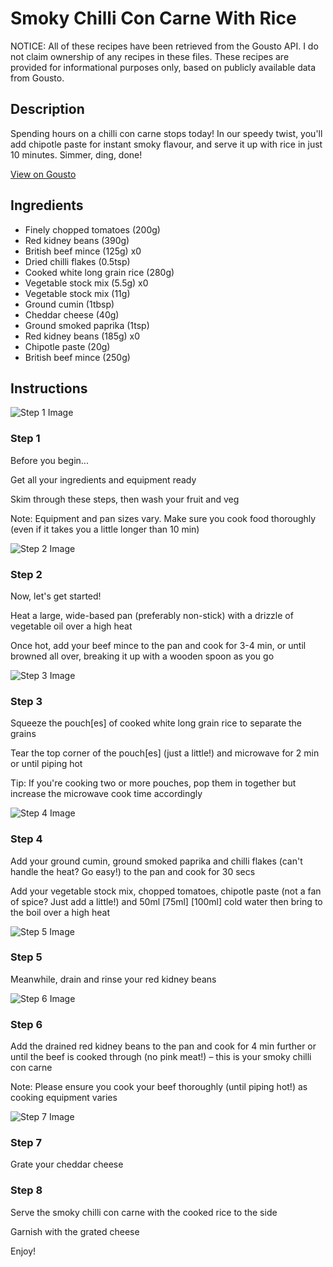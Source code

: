 # Smoky Chilli Con Carne With Rice

NOTICE: All of these recipes have been retrieved from the Gousto API. I do not claim ownership of any recipes in these files. These recipes are provided for informational purposes only, based on publicly available data from Gousto.

## Description

Spending hours on a chilli con carne stops today! In our speedy twist, you'll add chipotle paste for instant smoky flavour, and serve it up with rice in just 10 minutes. Simmer, ding, done!

[View on Gousto](https://www.gousto.co.uk/recipes/cookbook/smoky-chilli-con-carne-with-rice)

## Ingredients

- Finely chopped tomatoes (200g)
- Red kidney beans (390g)
- British beef mince (125g) x0
- Dried chilli flakes (0.5tsp)
- Cooked white long grain rice (280g)
- Vegetable stock mix (5.5g) x0
- Vegetable stock mix (11g)
- Ground cumin (1tbsp)
- Cheddar cheese (40g)
- Ground smoked paprika (1tsp)
- Red kidney beans (185g) x0
- Chipotle paste (20g)
- British beef mince (250g)

## Instructions

![Step 1 Image](https://production-media.gousto.co.uk/cms/recipe-step-image/Step-1-1622803708143-x200.jpg)

### Step 1

Before you begin...

Get all your ingredients and equipment ready

Skim through these steps, then wash your fruit and veg

Note: Equipment and pan sizes vary. Make sure you cook food thoroughly (even if it takes you a little longer than 10 min)

![Step 2 Image](https://production-media.gousto.co.uk/cms/recipe-step-image/step-3-1632912577716-x200.jpg)

### Step 2

Now, let's get started!

Heat a large, wide-based pan (preferably non-stick) with a drizzle of vegetable oil over a high heat

Once hot, add your beef mince to the pan and cook for 3-4 min, or until browned all over, breaking it up with a wooden spoon as you go

![Step 3 Image](https://production-media.gousto.co.uk/cms/recipe-step-image/step-4-1632912581262-x200.jpg)

### Step 3

Squeeze the pouch[es] of cooked white long grain rice to separate the grains

Tear the top corner of the pouch[es] (just a little!) and microwave for 2 min or until piping hot

Tip: If you're cooking two or more pouches, pop them in together but increase the microwave cook time accordingly

![Step 4 Image](https://production-media.gousto.co.uk/cms/recipe-step-image/step-5-1632912586310-x200.jpg)

### Step 4

Add your ground cumin, ground smoked paprika and chilli flakes (can't handle the heat? Go easy!) to the pan and cook for 30 secs

Add your vegetable stock mix, chopped tomatoes, chipotle paste (not a fan of spice? Just add a little!) and 50ml <span class="text-purple">[75ml]</span> <span class="text-danger">[100ml] </span>cold water then bring to the boil over a high heat

![Step 5 Image](https://production-media.gousto.co.uk/cms/recipe-step-image/Step-5-1650645618306-x200.jpg)

### Step 5

Meanwhile, drain and rinse your red kidney beans

![Step 6 Image](https://production-media.gousto.co.uk/cms/recipe-step-image/1840.-step-6-x200.jpg)

### Step 6

Add the drained red kidney beans to the pan and cook for 4 min further or until the beef is cooked through (no pink meat!) – this is your smoky chilli con carne

Note: Please ensure you cook your beef thoroughly (until piping hot!) as cooking equipment varies

![Step 7 Image](https://production-media.gousto.co.uk/cms/recipe-step-image/1840.-step-7-x200.jpg)

### Step 7

Grate your cheddar cheese

### Step 8

Serve the smoky chilli con carne with the cooked rice to the side

Garnish with the grated cheese

Enjoy!


